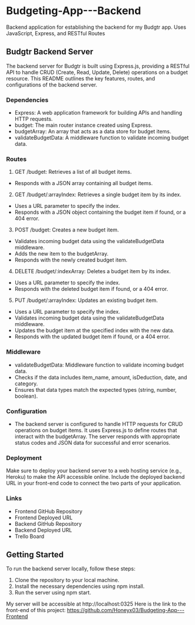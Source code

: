# Budgeting-App---Backend
Backend application for establishing the backend for my Budgtr app. Uses JavaScript, Express, and RESTful Routes

## Budgtr Backend Server
The backend server for Budgtr is built using Express.js, providing a RESTful API to handle CRUD (Create, Read, Update, Delete) operations on a budget resource. This README outlines the key features, routes, and configurations of the backend server.

### Dependencies
* Express: A web application framework for building APIs and handling HTTP requests.
* budget: The main router instance created using Express.
* budgetArray: An array that acts as a data store for budget items.
* validateBudgetData: A middleware function to validate incoming budget data.

### Routes
1. GET /budget: Retrieves a list of all budget items.
* Responds with a JSON array containing all budget items.

2. GET /budget/:arrayIndex: Retrieves a single budget item by its index.
* Uses a URL parameter to specify the index.
* Responds with a JSON object containing the budget item if found, or a 404 error.

3. POST /budget: Creates a new budget item.
* Validates incoming budget data using the validateBudgetData middleware.
* Adds the new item to the budgetArray.
* Responds with the newly created budget item.

4. DELETE /budget/:indexArray: Deletes a budget item by its index.
* Uses a URL parameter to specify the index.
* Responds with the deleted budget item if found, or a 404 error.
  
5. PUT /budget/:arrayIndex: Updates an existing budget item.
* Uses a URL parameter to specify the index.
* Validates incoming budget data using the validateBudgetData middleware.
* Updates the budget item at the specified index with the new data.
* Responds with the updated budget item if found, or a 404 error.

### Middleware
* validateBudgetData: Middleware function to validate incoming budget data.
* Checks if the data includes item_name, amount, isDeduction, date, and category.
* Ensures that data types match the expected types (string, number, boolean).

### Configuration
* The backend server is configured to handle HTTP requests for CRUD operations on budget items. It uses Express.js to define routes that interact with the budgetArray. The server responds with appropriate status codes and JSON data for successful and error scenarios.

### Deployment
Make sure to deploy your backend server to a web hosting service (e.g., Heroku) to make the API accessible online. Include the deployed backend URL in your front-end code to connect the two parts of your application.

### Links
* Frontend GitHub Repository
* Frontend Deployed URL
* Backend GitHub Repository
* Backend Deployed URL
* Trello Board
  
## Getting Started
To run the backend server locally, follow these steps:

1. Clone the repository to your local machine.
2. Install the necessary dependencies using npm install.
3. Run the server using npm start.

My server will be accessible at http://localhost:0325
Here is the link to the front-end of this project: https://github.com/Honeyx03/Budgeting-App---Frontend
